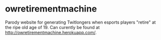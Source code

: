 # owretirementmachine

Parody website for generating Twitlongers when esports players "retire" at the ripe old age of 19. Can curently be found at http://owretirementmachine.herokuapp.com/.
